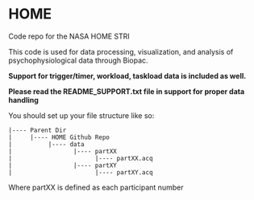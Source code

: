# HOME

Code repo for the NASA HOME STRI 

This code is used for data processing, visualization, and analysis of psychophysiological data through Biopac. 

**Support for trigger/timer, workload, taskload data is included as well.**

**Please read the README_SUPPORT.txt file in support for proper data handling**

You should set up your file structure like so:

```.
|---- Parent Dir
|     |---- HOME Github Repo
|          |---- data
|                 |---- partXX
|                       |---- partXX.acq
|                 |---- partXY
|                       |---- partXY.acq

```



Where partXX is defined as each participant number
